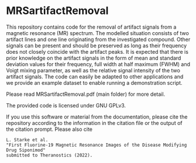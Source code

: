 # MRSartifactRemoval

This repository contains code for the removal of artifact signals from a magnetic resonance (MR) spectrum. The modelled situation consists of two artifact lines and one line originating from the investigated compound. Other signals can be present and should be preserved as long as their frequency does not closely coincide with the artifact peaks. It is expected that there is prior knowledge on the artifact signals in the form of mean and standard deviation values for their frequency, full width at half maximum (FWHM) and Voigt mixing parameter, as well as the relative signal intensity of the two artifact signals. The code can easily be adapted to other applications and we provide an example dataset to enable running a demonstration script.

Please read MRSartifactRemoval.pdf (main folder) for more detail.

The provided code is licensed under GNU GPLv3.

If you use this software or material from the documentation, please cite the repository according to the information in the citation file or the output of the citation prompt. Please also cite  

    L. Starke et al.  
    "First Fluorine-19 Magnetic Resonance Images of the Disease Modifying Drug Siponimod"  
    submitted to Theranostics (2022).  
